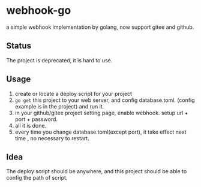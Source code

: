 # webhook-go

a simple webhook implementation  by golang, now support gitee and github.

## Status

The project is deprecated, it is hard to use.

## Usage

1. create or locate a deploy script for your project
1. `go get` this project to your web server, and config database.toml. (config example is in the project) and run it.
1. in your github/gitee project setting page, enable webhook. setup url + port + password.
1. all it is done.
1. every time you change database.toml(except port), it take effect next time , no necessary to restart.


## Idea

The deploy script should be anywhere, and this project should be able to
config the path of script.
